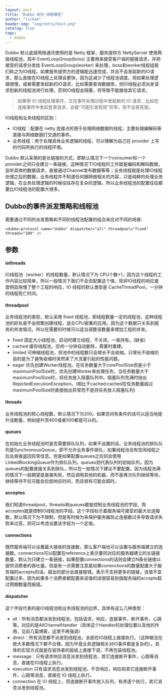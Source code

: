 ```yaml
---
layout: post
title: "Dubbo 系列 线程模型"
author: "lichao"
header-img: "img/netty/host.png"
catalog: true
tags:
  - dubbo
---
```


Dubbo 默认底层网络通讯使用的是 Netty 框架，服务提供方 NettyServer 使用两级线程池，其中 EventLoopGroup(boss) 主要用来接受客户端的链接请求，并把接受的请求分发给 EventLoopGroup(worker) 来处理，boss和worker线程组我们称之为IO线程。如果服务提供方的逻辑能迅速完成，并且不会发起新的IO请求，那么直接在IO线程上处理会更快，因为这减少了线程池调度。但如果处理逻辑很慢，或者需要发起新的IO请求，比如需要查询数据库，则IO线程必须派发请求到新的线程池进行处理，否则IO线程会阻塞，将导致不能接收其它请求。

> 如果用 IO 线程处理事件，又在事件处理过程中发起新的 IO 请求，比如在连接事件中发起登录请求，会报“可能引发死锁”异常，但不会真死锁。

IO线程和业务线程的区别：
* IO线程：配置在 netty 连接点的用于处理网络数据的线程，主要处理编解码等直接与网络数据打交道的事件。
* 业务线程：用于处理具体业务逻辑的线程，可以理解为自己在 provider 上写的代码所执行的线程环境。

Dubbo 默认采用的是长链接的方式，即默认情况下一个consumer和一个provider之间只会建立一条链接，这种情况下IO线程的工作就是编码和解码数据，监听具体的数据请求，直接通过Channel发布数据等等；业务线程就是处理IO线程处理之后的数据，业务线程并不知道任何跟网络相关的内容，只是纯粹的处理业务逻辑，在业务处理逻辑的时候往往存在复杂的逻辑，所以业务线程池的配置往往都要比IO线程池的配置大很多。


## Dubbo的事件派发策略和线程池
需要通过不同的派发策略和不同的线程池配置的组合来应对不同的场景:
```
<dubbo:protocol name="dubbo" dispatcher="all" threadpool="fixed" threads="100" />
```

## 参数
#### iothreads
IO线程池（worker）的线程数量，默认情况下为 CPU个数+1，因为这个线程的工作内容比较简单，所以一般情况下我们不会去配置这个值，除非IO线程的响应速度明显拖慢了整个工程的响应，IO 线程的默认类型是 CacheThreadPool，一分钟的线程死亡时间。

#### threadpool
业务线程池的类型，默认采用 fixed 线程池，即线程数量一定的线程池，这种线程池的好处是不会频繁创建线程，适合CPU密集的应用。因为这个数据只关系到服务的并发情况，所以在需要的时候可以适当调整该数量来增加工程的并发。

* fixed 固定大小线程池，启动时建立线程，不关闭，一直持有。(缺省)
* cached 缓存线程池，空闲一分钟自动删除，需要时重建。
* limited 可伸缩线程池，但池中的线程数只会增长不会收缩。只增长不收缩的目的是为了避免收缩时突然来了大流量引起的性能问题。
* eager 优先创建Worker线程池。在任务数量大于corePoolSize但是小于maximumPoolSize时，优先创建Worker来处理任务。当任务数量大于maximumPoolSize时，将任务放入阻塞队列中。阻塞队列充满时抛出RejectedExecutionException。(相比于cached:cached在任务数量超过maximumPoolSize时直接抛出异常而不是将任务放入阻塞队列)

#### threads
业务线程池的核心线程数，默认情况下为200。如果空间有条件的话可以适当地提升该数量，例如提升至400或者500都是可以的。

#### queues
在初始化业务线程池时是否需要排队队列，如果不设置的话，业务线程池的排队队列是SynchronousQueue，即不允许业务事件排队，如果线程池没有空闲线程之后会直接返回异常信息。但是如果配置queues之后则会使用LinkedBlockingQueue作为排队队列，queues则代表队列的初始队列。因为queues的配置直接关系到排队，所以在一般情况下建议不要配置，因为线程池满的情况下一般期望是直接失败，然后调用其他的机器，而不是再次队列继续等待，继续等待不仅可能会拉低响应时间，而且很有可能会超时。

#### acceptes
我们知道threadpool，threads和queues都是控制业务线程池的字段，而acceptes就是控制IO线程池的字段。这个字段标示着服务端可接受的最大长连接数，默认情况下为不限制，但是有时候为来保护服务器防止连接数过多导致请求失败率过高，则可以考虑设置该字段为一个定值。
#### connections
既然服务端可以设置最大接收的连接数，那么客户端也可以设置与服务端建立的连接数。connections可以配置在reference上表示要同对应的服务器建立的长链接数量，默认为只建立一条链接，如果配置connections的话则会建立N条长链接以提供消费者的吞吐量。但是有一点需要注意是如果conenctions的数量配置大于服务端的accepts的话，超出的部分会直接报错，表示不支持更多的链接，该值不宜配置过多，因为如果多个消费者都配置来该值的话很容易到值服务端的accepts超过预期数量而报错。

#### dispatcher
这个字段代表的是IO线程池和业务线程池的边界，具体有这么几种类型：
* all：所有消息都派发到线程池，包括请求，响应，连接事件，断开事件，心跳等。对应的是AllChannelHandler（具体这个Handler的处理位置以及他的作用，见前几篇博客，这里不再强调）
* direct：所有消息都不派发到线程池，全部在IO线程上直接执行。（这种做法在绝大多数情况下都不合理，因为毕竟业务逻辑相关对IO事件都是复杂的）。具体的实现方式就是在装饰者的层级上直接下调，不再包装线程池。
* message：只有请求响应消息派发到线程池，其它连接断开事件，心跳等消息，直接在IO线程上执行。
* execution 只有请求消息派发到线程池，不含响应，响应和其它连接断开事件，心跳等消息，直接在 IO 线程上执行。
* connection 在 IO 线程上，将连接断开事件放入队列，有序逐个执行，其它消息派发到线程池。